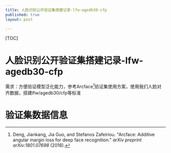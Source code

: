 ```yaml
---
title: 人脸识别公开验证集搭建记录-lfw-agedb30-cfp
published: true
layout: post

---
```


[TOC]

#  人脸识别公开验证集搭建记录-lfw-agedb30-cfp

需求：方便验证模型泛化能力，参考Arcface[^1]验证集使用方案，使用我们人脸对齐数据，搭建lfw/agedb30/cfp等标准

# 验证集数据信息



[^1]: Deng, Jiankang, Jia Guo, and Stefanos Zafeiriou. "Arcface: Additive angular margin loss for deep face recognition." *arXiv preprint arXiv:1801.07698* (2018).

